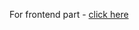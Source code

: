 For frontend part - [click here](https://github.com/piyush168713/angular-ecommerce-frontend-project.git)
